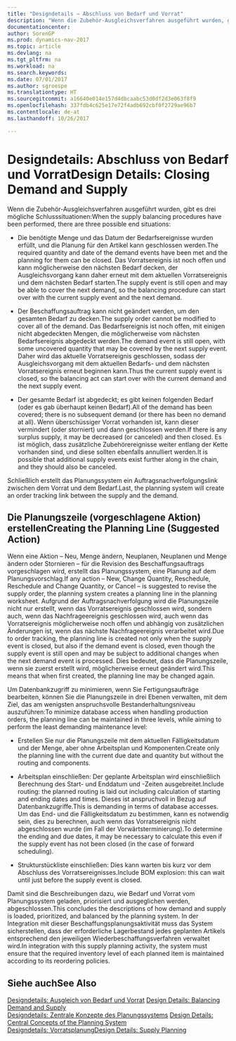 ```yaml
---
title: "Designdetails – Abschluss von Bedarf und Vorrat"
description: "Wenn die Zubehör-Ausgleichsverfahren ausgeführt wurden, gibt es drei mögliche Schlusssituationen."
documentationcenter: 
author: SorenGP
ms.prod: dynamics-nav-2017
ms.topic: article
ms.devlang: na
ms.tgt_pltfrm: na
ms.workload: na
ms.search.keywords: 
ms.date: 07/01/2017
ms.author: sgroespe
ms.translationtype: HT
ms.sourcegitcommit: a16640e014e157d4dbcaabc53d0df2d3e063f8f9
ms.openlocfilehash: 337fdb4c625e17e72f4adb692cbf0f2729ae96b7
ms.contentlocale: de-at
ms.lasthandoff: 10/26/2017

---
```

# <a name="design-details-closing-demand-and-supply"></a><span data-ttu-id="55790-103">Designdetails: Abschluss von Bedarf und Vorrat</span><span class="sxs-lookup"><span data-stu-id="55790-103">Design Details: Closing Demand and Supply</span></span>
<span data-ttu-id="55790-104">Wenn die Zubehör-Ausgleichsverfahren ausgeführt wurden, gibt es drei mögliche Schlusssituationen:</span><span class="sxs-lookup"><span data-stu-id="55790-104">When the supply balancing procedures have been performed, there are three possible end situations:</span></span>  

-   <span data-ttu-id="55790-105">Die benötigte Menge und das Datum der Bedarfsereignisse wurden erfüllt, und die Planung für den Artikel kann geschlossen werden.</span><span class="sxs-lookup"><span data-stu-id="55790-105">The required quantity and date of the demand events have been met and the planning for them can be closed.</span></span> <span data-ttu-id="55790-106">Das Vorratsereignis ist noch offen und kann möglicherweise den nächsten Bedarf decken, der Ausgleichsvorgang kann daher erneut mit dem aktuellen Vorratsereignis und dem nächsten Bedarf starten.</span><span class="sxs-lookup"><span data-stu-id="55790-106">The supply event is still open and may be able to cover the next demand, so the balancing procedure can start over with the current supply event and the next demand.</span></span>  

-   <span data-ttu-id="55790-107">Der Beschaffungsauftrag kann nicht geändert werden, um den gesamten Bedarf zu decken.</span><span class="sxs-lookup"><span data-stu-id="55790-107">The supply order cannot be modified to cover all of the demand.</span></span> <span data-ttu-id="55790-108">Das Bedarfsereignis ist noch offen, mit einigen nicht abgedeckten Mengen, die möglicherweise vom nächsten Bedarfsereignis abgedeckt werden.</span><span class="sxs-lookup"><span data-stu-id="55790-108">The demand event is still open, with some uncovered quantity that may be covered by the next supply event.</span></span> <span data-ttu-id="55790-109">Daher wird das aktuelle Vorratsereignis geschlossen, sodass der Ausgleichsvorgang mit dem aktuellen Bedarfs- und dem nächsten Vorratsereignis erneut beginnen kann.</span><span class="sxs-lookup"><span data-stu-id="55790-109">Thus the current supply event is closed, so the balancing act can start over with the current demand and the next supply event.</span></span>  

-   <span data-ttu-id="55790-110">Der gesamte Bedarf ist abgedeckt; es gibt keinen folgenden Bedarf (oder es gab überhaupt keinen Bedarf).</span><span class="sxs-lookup"><span data-stu-id="55790-110">All of the demand has been covered; there is no subsequent demand (or there has been no demand at all).</span></span> <span data-ttu-id="55790-111">Wenn überschüssiger Vorrat vorhanden ist, kann dieser vermindert (oder storniert) und dann geschlossen werden.</span><span class="sxs-lookup"><span data-stu-id="55790-111">If there is any surplus supply, it may be decreased (or canceled) and then closed.</span></span> <span data-ttu-id="55790-112">Es ist möglich, dass zusätzliche Zubehörereignisse weiter entlang der Kette vorhanden sind, und diese sollten ebenfalls annulliert werden.</span><span class="sxs-lookup"><span data-stu-id="55790-112">It is possible that additional supply events exist further along in the chain, and they should also be canceled.</span></span>  

 <span data-ttu-id="55790-113">Schließlich erstellt das Planungssystem ein Auftragsnachverfolgungslink zwischen dem Vorrat und dem Bedarf.</span><span class="sxs-lookup"><span data-stu-id="55790-113">Last, the planning system will create an order tracking link between the supply and the demand.</span></span>  

## <a name="creating-the-planning-line-suggested-action"></a><span data-ttu-id="55790-114">Die Planungszeile (vorgeschlagene Aktion) erstellen</span><span class="sxs-lookup"><span data-stu-id="55790-114">Creating the Planning Line (Suggested Action)</span></span>  
 <span data-ttu-id="55790-115">Wenn eine Aktion – Neu, Menge ändern, Neuplanen, Neuplanen und Menge ändern oder Stornieren – für die Revision des Beschaffungsauftrags vorgeschlagen wird, erstellt das Planungssystem, eine Planung auf dem Planungsvorschlag.</span><span class="sxs-lookup"><span data-stu-id="55790-115">If any action – New, Change Quantity, Reschedule, Reschedule and Change Quantity, or Cancel – is suggested to revise the supply order, the planning system creates a planning line in the planning worksheet.</span></span> <span data-ttu-id="55790-116">Aufgrund der Auftragsnachverfolgung wird die Planungszeile nicht nur erstellt, wenn das Vorratsereignis geschlossen wird, sondern auch, wenn das Nachfrageereignis geschlossen wird, auch wenn das Vorratsereignis möglicherweise noch offen und abhängig von zusätzlichen Änderungen ist, wenn das nächste Nachfrageereignis verarbeitet wird.</span><span class="sxs-lookup"><span data-stu-id="55790-116">Due to order tracking, the planning line is created not only when the supply event is closed, but also if the demand event is closed, even though the supply event is still open and may be subject to additional changes when the next demand event is processed.</span></span> <span data-ttu-id="55790-117">Dies bedeutet, dass die Planungszeile, wenn sie zuerst erstellt wird, möglicherweise erneut geändert wird.</span><span class="sxs-lookup"><span data-stu-id="55790-117">This means that when first created, the planning line may be changed again.</span></span>  

 <span data-ttu-id="55790-118">Um Datenbankzugriff zu minimieren, wenn Sie Fertigungsaufträge bearbeiten, können Sie die Planungszeile in drei Ebenen verwalten, mit dem Ziel, das am wenigsten anspruchsvolle Bestanderhaltungsniveau auszuführen:</span><span class="sxs-lookup"><span data-stu-id="55790-118">To minimize database access when handling production orders, the planning line can be maintained in three levels, while aiming to perform the least demanding maintenance level:</span></span>  

-   <span data-ttu-id="55790-119">Erstellen Sie nur die Planungszeile mit dem aktuellen Fälligkeitsdatum und der Menge, aber ohne Arbeitsplan und Komponenten.</span><span class="sxs-lookup"><span data-stu-id="55790-119">Create only the planning line with the current due date and quantity but without the routing and components.</span></span>  

-   <span data-ttu-id="55790-120">Arbeitsplan einschließen: Der geplante Arbeitsplan wird einschließlich Berechnung des Start- und Enddatum und -Zeiten ausgebreitet.</span><span class="sxs-lookup"><span data-stu-id="55790-120">Include routing: the planned routing is laid out including calculation of starting and ending dates and times.</span></span> <span data-ttu-id="55790-121">Dieses ist anspruchvoll in Bezug auf Datenbankzugriffe.</span><span class="sxs-lookup"><span data-stu-id="55790-121">This is demanding in terms of database accesses.</span></span> <span data-ttu-id="55790-122">Um das End- und die Fälligkeitsdatum zu bestimmen, kann es notwendig sein, dies zu berechnen, auch wenn das Vorratsereignis nicht abgeschlossen wurde (im Fall der Vorwärtsterminierung).</span><span class="sxs-lookup"><span data-stu-id="55790-122">To determine the ending and due dates, it may be necessary to calculate this even if the supply event has not been closed (in the case of forward scheduling).</span></span>  

-   <span data-ttu-id="55790-123">Strukturstückliste einschließen: Dies kann warten bis kurz vor dem Abschluss des Vorratsereignisses.</span><span class="sxs-lookup"><span data-stu-id="55790-123">Include BOM explosion: this can wait until just before the supply event is closed.</span></span>  

 <span data-ttu-id="55790-124">Damit sind die Beschreibungen dazu, wie Bedarf und Vorrat vom Planungssystem geladen, priorisiert und ausgeglichen werden, abgeschlossen.</span><span class="sxs-lookup"><span data-stu-id="55790-124">This concludes the descriptions of how demand and supply is loaded, prioritized, and balanced by the planning system.</span></span> <span data-ttu-id="55790-125">In der Integration mit dieser Beschaffungsplanungsaktivität muss das System sicherstellen, dass der erforderliche Lagerbestand jedes geplanten Artikels entsprechend den jeweiligen Wiederbeschaffungsverfahren verwaltet wird.</span><span class="sxs-lookup"><span data-stu-id="55790-125">In integration with this supply planning activity, the system must ensure that the required inventory level of each planned item is maintained according to its reordering policies.</span></span>  

## <a name="see-also"></a><span data-ttu-id="55790-126">Siehe auch</span><span class="sxs-lookup"><span data-stu-id="55790-126">See Also</span></span>  
 <span data-ttu-id="55790-127">[Designdetails: Ausgleich von Bedarf und Vorrat](design-details-balancing-demand-and-supply.md) </span><span class="sxs-lookup"><span data-stu-id="55790-127">[Design Details: Balancing Demand and Supply](design-details-balancing-demand-and-supply.md) </span></span>  
 <span data-ttu-id="55790-128">[Designdetails: Zentrale Konzepte des Planungssystems](design-details-central-concepts-of-the-planning-system.md) </span><span class="sxs-lookup"><span data-stu-id="55790-128">[Design Details: Central Concepts of the Planning System](design-details-central-concepts-of-the-planning-system.md) </span></span>  
 [<span data-ttu-id="55790-129">Designdetails: Vorratsplanung</span><span class="sxs-lookup"><span data-stu-id="55790-129">Design Details: Supply Planning</span></span>](design-details-supply-planning.md)

